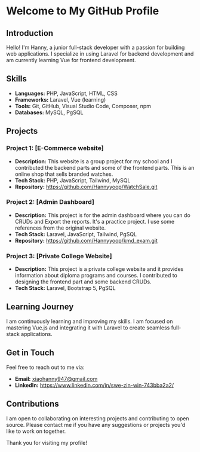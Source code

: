 # Welcome to My GitHub Profile

## Introduction

Hello! I'm Hanny, a junior full-stack developer with a passion for building web applications. I specialize in using Laravel for backend development and am currently learning Vue for frontend development.

## Skills

- **Languages:** PHP, JavaScript, HTML, CSS
- **Frameworks:** Laravel, Vue (learning)
- **Tools:** Git, GitHub, Visual Studio Code, Composer, npm
- **Databases:** MySQL, PgSQL

## Projects

### Project 1: [E-Commerce website]
- **Description:** This website is a group project for my school and I contributed the backend parts and some of the frontend parts. This is an online shop that sells branded watches. 
- **Tech Stack:** PHP, JavaScript, Tailwind, MySQL
- **Repository:** https://github.com/Hannyyoop/WatchSale.git

### Project 2: [Admin Dashboard]
- **Description:** This project is for the admin dashboard where you can do CRUDs and Export the reports. It's a practice project. I use some references from the original website. 
- **Tech Stack:** Laravel, JavaScript, Tailwind, PgSQL
- **Repository:** https://github.com/Hannyyoop/kmd_exam.git

### Project 3: [Private College Website]
- **Description:** This project is a private college website and it provides information about diploma programs and courses. I contributed to designing the frontend part and some backend CRUDs. 
- **Tech Stack:** Laravel, Bootstrap 5, PgSQL

## Learning Journey

I am continuously learning and improving my skills. I am focused on mastering Vue.js and integrating it with Laravel to create seamless full-stack applications. 

## Get in Touch

Feel free to reach out to me via:
- **Email:** xiaohanny947@gmail.com
- **LinkedIn:** https://www.linkedin.com/in/swe-zin-win-743bba2a2/

## Contributions

I am open to collaborating on interesting projects and contributing to open source. Please contact me if you have any suggestions or projects you'd like to work on together.

Thank you for visiting my profile!
